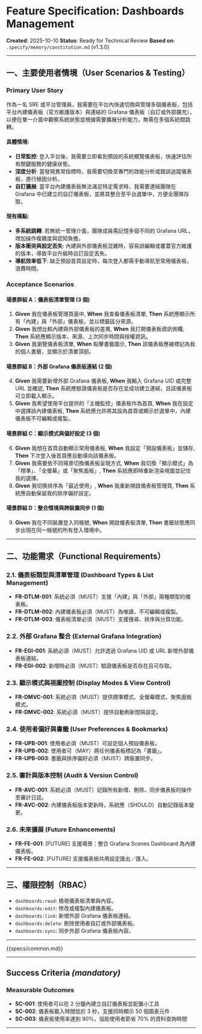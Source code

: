 # Feature Specification: Dashboards Management

**Created**: 2025-10-10
**Status**: Ready for Technical Review
**Based on**: `.specify/memory/constitution.md` (v1.3.0)

---

## 一、主要使用者情境（User Scenarios & Testing）

### Primary User Story
作為一名 SRE 或平台管理員，我需要在平台內快速切換與管理多個儀表板，包括平台內建儀表板（官方維護版本）與連結的 Grafana 儀表板（自訂或外部擴充），以便在單一介面中觀察系統狀態並根據需要擴展分析能力，無需在多個系統間跳轉。

#### 具體情境:
- **日常監控**: 登入平台後，我需要立即看到預設的系統概覽儀表板，快速評估所有關鍵服務的健康狀態。
- **深度分析**: 當發現異常指標時，我需要切換至專門的效能分析或錯誤追蹤儀表板，進行根因分析。
- **自訂擴展**: 當平台內建儀表板無法滿足特定需求時，我需要連結團隊在 Grafana 中已建立的自訂儀表板，並將其整合至平台選單中，方便全團隊存取。

#### 現有痛點:
- **多系統跳轉**: 若無統一管理介面，團隊成員需記憶多個不同的 Grafana URL，增加操作複雜度與認知負擔。
- **版本衝突與設定丟失**: 內建與外部儀表板混雜時，容易誤編輯或覆蓋官方維護的版本，導致平台升級時自訂設定丟失。
- **導航效率低下**: 缺乏預設首頁設定時，每次登入都需手動導航至常用儀表板，浪費時間。

### Acceptance Scenarios

#### 場景群組 A：儀表板清單管理 (3 個)
1.  **Given** 我在儀表板管理頁面中, **When** 我查看儀表板清單, **Then** 系統應顯示所有「內建」與「外部」儀表板，並以標籤區分來源。
2.  **Given** 我想比較內建與外部儀表板的差異, **When** 我打開儀表板資訊側欄, **Then** 系統應顯示版本、來源、上次同步時間與授權資訊。
3.  **Given** 我瀏覽儀表板清單, **When** 點擊書籤圖示, **Then** 該儀表板應被標記為我的個人書籤，並顯示於清單頂部。

#### 場景群組 B：外部 Grafana 儀表板連結 (2 個)
4.  **Given** 我需要新增外部 Grafana 儀表板, **When** 我輸入 Grafana UID 或完整 URL 並確認, **Then** 系統應驗證儀表板是否存在並成功建立連結，且該儀表板可立即載入顯示。
5.  **Given** 我希望使用平台提供的「主機監控」儀表板作為首頁, **When** 我在設定中選擇該內建儀表板, **Then** 系統應允許將其設為首頁或顯示於選單中，內建儀表板不可編輯或複製。

#### 場景群組 C：顯示模式與偏好設定 (3 個)
6.  **Given** 我想在首頁自動顯示常用儀表板, **When** 我設定「預設儀表板」並儲存, **Then** 下次登入後首頁應自動導向該儀表板。
7.  **Given** 我需要依不同場景切換儀表板呈現方式, **When** 我切換「顯示模式」為「標準」、「全螢幕」或「聚焦面板」, **Then** 系統應即時重新渲染視圖並記住我的選擇。
8.  **Given** 我切換排序為「最近使用」, **When** 我重新開啟儀表板管理頁, **Then** 系統應自動保留我的排序偏好設定。

#### 場景群組 D：整合情境與跨裝置同步 (1 個)
9.  **Given** 我在不同裝置登入同帳號, **When** 開啟儀表板清單, **Then** 書籤狀態應同步出現在同一帳號的所有登入環境中。

---

## 二、功能需求（Functional Requirements）

### 2.1. 儀表板類型與清單管理 (Dashboard Types & List Management)
- **FR-DTLM-001**: 系統必須（MUST）支援「內建」與「外部」兩種類型的儀表板。
- **FR-DTLM-002**: 內建儀表板必須（MUST）為唯讀，不可編輯或複製。
- **FR-DTLM-003**: 儀表板清單必須（MUST）支援搜尋、排序與分頁功能。

### 2.2. 外部 Grafana 整合 (External Grafana Integration)
- **FR-EGI-001**: 系統必須（MUST）允許透過 Grafana UID 或 URL 新增外部儀表板連結。
- **FR-EGI-002**: 新增時必須（MUST）驗證儀表板是否存在且可存取。

### 2.3. 顯示模式與視圖控制 (Display Modes & View Control)
- **FR-DMVC-001**: 系統必須（MUST）提供標準模式、全螢幕模式、聚焦面板模式。
- **FR-DMVC-002**: 系統必須（MUST）提供自動刷新間隔設定。

### 2.4. 使用者偏好與書籤 (User Preferences & Bookmarks)
- **FR-UPB-001**: 使用者必須（MUST）可設定個人預設儀表板。
- **FR-UPB-002**: 使用者可（MAY）將任何儀表板標記為「書籤」。
- **FR-UPB-003**: 書籤與排序偏好必須（MUST）跨裝置同步。

### 2.5. 審計與版本控制 (Audit & Version Control)
- **FR-AVC-001**: 系統必須（MUST）記錄所有新增、刪除、同步儀表板的操作至審計日誌。
- **FR-AVC-002**: 內建儀表板版本更新時，系統應（SHOULD）自動記錄版本變更。

### 2.6. 未來擴展 (Future Enhancements)
- **FR-FE-001**: [FUTURE] 支援場景：整合 Grafana Scenes Dashboard 為內建儀表板。
- **FR-FE-002**: [FUTURE] 支援儀表板共用設定匯出／匯入。

---

## 三、權限控制（RBAC）
- `dashboards:read`: 檢視儀表板清單與內容。
- `dashboards:edit`: 修改或複製內建儀表板。
- `dashboards:link`: 新增外部 Grafana 儀表板連結。
- `dashboards:delete`: 刪除使用者自訂或外部儀表板。
- `dashboards:sync`: 同步外部 Grafana 儀表板內容。

---

{{specs/common.md}}

---

## Success Criteria *(mandatory)*

### Measurable Outcomes

- **SC-001**: 使用者可以在 2 分鐘內建立自訂儀表板並配置小工具
- **SC-002**: 儀表板載入時間低於 3 秒，支援同時顯示 50 個圖表元件
- **SC-003**: 儀表板使用率達到 90%，協助使用者節省 70% 的資料查詢時間

---
